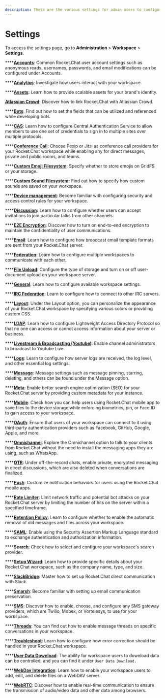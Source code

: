 ```yaml
---
description: These are the various settings for admin users to configure their workspaces.
---
```


# Settings

To access the settings page, go to **Administration** > **Workspace** > **Settings**.

\*\*\*\*[**Accounts**](account-settings/): Common Rocket.Chat user account settings such as anonymous reads, usernames, passwords, and email modifications can be configured under Accounts.

\*\*\*\*[**Analytics**](analytics.md): Investigate how users interact with your workspace.

\*\*\*\*[**Assets**](assets.md)**:** Learn how to provide scalable assets for your brand's identity.

[**Atlassian Crowd**](https://github.com/spastorelli/RocketChatDocs/blob/test-datasync-changes/use-rocket.chat/workspace-administration/settings/broken-reference/README.md): Discover how to link Rocket.Chat with Atlassian Crowd.

\*\*\*\*[**Bots**](bots.md): Find out how to set the fields that can be utilized and referenced while developing bots.

\*\*\*\*[**CAS**](cas.md): Learn how to configure Central Authentication Service to allow members to use one set of credentials to sign in to multiple sites over multiple protocols.

\*\*\*\*[**Conference Call**](../../rocket.chat-conference-call/conference-call-admin-guide/): Choose Pexip or Jitsi as conference call providers for your Rocket.Chat workspace while enabling any for direct messages, private and public rooms, and teams.

\*\*\*\*[**Custom Emoji Filesystem**](../custom-emoji.md): Specify whether to store emojis on GridFS or your storage.

\*\*\*\*[**Custom Sound Filesystem**](custom-sound-filesystem.md)**:** Find out how to specify how custom sounds are saved on your workspace.

\*\*\*\*[**Device management**](../device-management.md): Become familiar with configuring security and access control rules for your workspace.

\*\*\*\*[**Discussion**](discussion.md)**:** Learn how to configure whether users can accept invitations to join particular talks from other channels.

\*\*\*\*[**E2E Encryption**](e2e-encryption.md): Discover how to turn on end-to-end encryption to maintain the confidentiality of user communications.

\*\*\*\*[**Email**](email/): Learn how to configure how broadcast email template formats are sent from your Rocket.Chat server.

\*\*\*\*[**Federation**](federation/): Learn how to configure multiple workspaces to communicate with each other.

\*\*\*\*[**File Upload**](file-upload/): Configure the type of storage and turn on or off user-document upload on your workspace server.

\*\*\*\*[**General**](general/): Learn how to configure available workspace settings.

\*\*\*\*[**IRC Federation**](irc-federation.md): Learn to configure how to connect to other IRC servers.

\*\*\*\*[**Layout**](layout.md): Under the Layout option, you can personalize the appearance of your Rocket.Chat workspace by specifying various colors or providing custom CSS.

\*\*\*\*[**LDAP**](ldap/): Learn how to configure Lightweight Access Directory Protocol so that no one can access or cannot access information about your server or business.

\*\*\*\*[**Livestream & Broadcasting (Youtube)**](livestream-and-broadcasting.md): Enable channel administrators to broadcast to Youtube Live.

\*\*\*\*[**Logs**](logs.md): Learn to configure how server logs are received, the log level, and other essential log settings.

\*\*\*\*[**Message**](message.md): Message settings such as message pinning, starring, deleting, and others can be found under the Message option.

\*\*\*\*[**Meta**](meta.md): Enable better search engine optimization (SEO) for your Rocket.Chat server by providing custom metadata for your instance.

\*\*\*\*[**Mobile**](mobile.md): Check how you can help users using Rocket.Chat mobile app to save files to the device storage while enforcing biometrics, pin, or Face ID to gain access to your workspace.

\*\*\*\*[**OAuth**](oauth/): Ensure that users of your workspace can connect to it using third-party authentication providers such as Facebook, GitHub, Google, Apple, and more.

\*\*\*\*[**Omnichannel**](omnichannel-admins-guide/): Explore the Omnichannel option to talk to your clients from Rocket.Chat without the need to install the messaging apps they are using, such as WhatsApp.

\*\*\*\*[**OTR**](otr.md): Under off-the-record chats, enable private, encrypted messaging in direct discussions, which are also deleted when conversations are finalized.

\*\*\*\*[**Push**](push.md): Customize notification behaviors for users using the Rocket.Chat mobile apps.

\*\*\*\*[**Rate Limiter**](rate-limiter.md): Limit network traffic and potential bot attacks on your Rocket.Chat server by limiting the number of hits on the server within a specified timeframe.

\*\*\*\*[**Retention Policy**](retention-policies.md): Learn to configure whether to enable the automatic removal of old messages and files across your workspace.

\*\*\*\*[**SAML**](saml/): Enable using the Security Assertion Markup Language standard to exchange authentication and authorization information.

\*\*\*\*[**Search**](search.md): Check how to select and configure your workspace's search provider.

\*\*\*\*[**Setup Wizard**](setup-wizard.md): Learn how to provide specific details about your Rocket.Chat workspace, such as the company name, type, and size.

\*\*\*\*[**SlackBridge**](slackbridge.md): Master how to set up Rocket.Chat direct communication with Slack.

\*\*\*\*[**Smarsh**](smarsh.md): Become familiar with setting up email communication preservation.

\*\*\*\*[**SMS**](sms.md): Discover how to enable, choose, and configure any SMS gateway providers, which are Twilio, Mobex, or Vortelesys, to use for your workspace.

\*\*\*\*[**Threads**](threads.md): You can find out how to enable message threads on specific conversations in your workspace.

\*\*\*\*[**Troubleshoot**](troubleshoot.md): Learn how to configure how error correction should be handled in your Rocket.Chat workspace.

\*\*\*\*[**User Data Download**](user-data-download.md): The ability for workspace users to download data can be controlled, and you can find it under `User Data Download.`

\*\*\*\*[**WebDav Integration**](webdav-integration.md): Learn how to enable your workspace users to add, edit, and delete files on a WebDAV server.

\*\*\*\*[**WebRTC**](webrtc.md): Discover how to enable real-time communication to ensure the transmission of audio/video data and other data among browsers.

